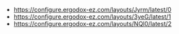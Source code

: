 * https://configure.ergodox-ez.com/layouts/Jyrm/latest/0
* https://configure.ergodox-ez.com/layouts/3yeG/latest/1
* https://configure.ergodox-ez.com/layouts/NQl0/latest/2
